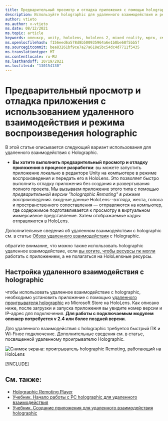 ```yaml
---
title: Предварительный просмотр и отладка приложения с помощью holographic, удаленного взаимодействия и режима воспроизведения
description: Используйте holographic для удаленного взаимодействия и режима воспроизведения для предварительного просмотра и отладки приложения
author: vtieto
ms.author: v-vtieto
ms.date: 08/12/2021
ms.topic: article
keywords: опенкср, unity, hololens, hololens 2, mixed reality, мртк, смешанная реальность набор средств, дополненная реальность, виртуальная реальность, гарнитуры смешанной реальности, обучение, учебник, начало работы, holographic удаленное взаимодействие, настольный, предварительный просмотр, отладка
ms.openlocfilehash: f156eed6a578d8b500935964a6e1b8be68f5bb5f
ms.sourcegitcommit: bea83261bf9ce7a27a618e5bc54dc4d7711f5435
ms.translationtype: MT
ms.contentlocale: ru-RU
ms.lasthandoff: 10/19/2021
ms.locfileid: "130154130"
---
```

# <a name="preview-and-debug-your-app-using-holographic-remoting-and-play-mode"></a>Предварительный просмотр и отладка приложения с использованием удаленного взаимодействия и режима воспроизведения holographic

В этой статье описывается следующий вариант использования для удаленного взаимодействия с Holographic. 

- **Вы хотите выполнить предварительный просмотр и отладку приложения в процессе разработки**: вы можете запустить приложение локально в редакторе Unity на компьютере в режиме воспроизведения и передать его в HoloLens. Это позволяет быстро выполнить отладку приложения без создания и развертывания полного проекта. Мы вызываем приложение этого типа с помощью _предварительной версии "holographic Remoting" в режиме воспроизведения_. входные данные HoloLens--взгляда, жеста, голоса и пространственного сопоставления — отправляются на компьютер, где содержимое подготавливается к просмотру в виртуальном иммерсивное представление. Затем отображаемые кадры отправляются в HoloLens. 

Дополнительные сведения об удаленном взаимодействии с holographic см. в статье [Обзор удаленного взаимодействия](../advanced-concepts/holographic-remoting-overview.md) с Holographic.

обратите внимание, что можно также использовать holographic удаленное взаимодействие, если [вы хотите, чтобы ресурсы пк могли](use-pc-resources.md) работать с приложением, а не полагаться на HoloLensные ресурсы.

## <a name="set-up-holographic-remoting"></a>Настройка удаленного взаимодействия с holographic

чтобы использовать удаленное взаимодействие с holographic, необходимо установить приложение с помощью [удаленного проигрывателя holographic](../advanced-concepts/holographic-remoting-player.md) из Microsoft Store на HoloLens. Как описано ниже, после загрузки и запуска приложения вы увидите номер версии и IP-адрес для подключения. **Для работы с подключаемым модулем опенкср потребуется v 2.4 или более поздней версии**.

Для удаленного взаимодействия с holographic требуется быстрый ПК и Wi-Fiное подключение. Дополнительные сведения см. в статье, посвященной удаленному проигрывателю Holographic.

![Снимок экрана: проигрыватель holographic Remoting, работающий на HoloLens](images/openxr-features-img-01.png)

[!INCLUDE[](includes/unity-play-mode.md)]

## <a name="see-also"></a>См. также:
* [Holographic Remoting Player](../advanced-concepts/holographic-remoting-player.md)
* [Учебник. Начало работы с PC holographic для удаленного взаимодействия](tutorials/mr-learning-pc-holographic-remoting-01.md)
* [Учебник. Создание приложения для удаленного взаимодействия holographic](tutorials/mr-learning-pc-holographic-remoting-02.md)
